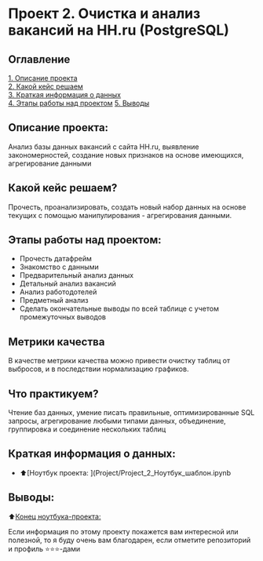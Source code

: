 # Проект 2. Очистка и анализ вакансий на HH.ru (PostgreSQL)

## Оглавление  
[1. Описание проекта](#about)  
[2. Какой кейс решаем](#case)  
[3. Краткая информация о данных](#data_info)  
[4. Этапы работы над проектом](#requirements) 
[5. Выводы](#finaly) 

<h2 id="about">Описание проекта:</h2>
Анализ базы данных вакансий с сайта HH.ru, выявление закономерностей, создание новых признаков на основе имеющихся, агрегирование данными


<h2 id="case">Какой кейс решаем?</h2>
Прочесть, проанализировать, создать новый набор данных на основе текущих с помощью манипулирования - агрегирования данными.

<h2 id="requirements">Этапы работы над проектом:</h2>

- Прочесть датафрейм
- Знакомство с данными
- Предварительный анализ данных
- Детальный анализ вакансий
- Анализ работодотелей
- Предметный анализ
- Сделать окончательные выводы по всей таблице с учетом промежуточных выводов

  
<h2 id="metrics">Метрики качества</h2>
В качестве метрики качества можно привести очистку таблиц от выбросов, и в последствии нормализацию графиков.

<h2 id="practise">Что практикуем?</h2>
Чтение баз данных, умение писать правильные, оптимизированные SQL запросы, агрегирование любыми типами данных, объединение, группировка и соединение нескольких таблиц


<h2 id="data_info">Краткая информация о данных:</h2>

- :arrow_up:[Ноутбук проекта: ](Project/Project_2_Ноутбук_шаблон.ipynb

<h2 id="finaly">Выводы: </h2>

:arrow_up:[Конец ноутбука-проекта: ](Project/Project_2_Ноутбук_шаблон.ipynb)


Если информация по этому проекту покажется вам интересной или полезной, то я буду очень вам благодарен, если отметите репозиторий и профиль ⭐️⭐️⭐️-дами

